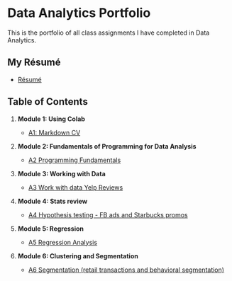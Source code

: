 # Data Analytics Portfolio
This is the portfolio of all class assignments I have completed in Data Analytics. 

## My Résumé
- [Résumé](https://docs.google.com/document/d/1XQPebsUAPZMJc2WTaVV-brr1Wo0DBgaTQveVfCo4GZI/edit)

## Table of Contents
1. **Module 1: Using Colab**
   - [A1: Markdown CV](https://colab.research.google.com/drive/1uxMn3HtIaaNHfpJi_ZHlwcIfNLsqC091)
   
2. **Module 2: Fundamentals of Programming for Data Analysis**
   - [A2 Programming Fundamentals](https://colab.research.google.com/drive/1hJ4iMgwIL3kZYhnzaDnsyiYXuFRrqE8x)
   
3. **Module 3: Working with Data**
   - [A3 Work with data Yelp Reviews](https://colab.research.google.com/drive/1DifwrZpjXKd-B7IillA_7G5PxImf4lZn)
  
4. **Module 4: Stats review**
   - [A4 Hypothesis testing - FB ads and Starbucks promos](https://colab.research.google.com/drive/1O493ljq7-Ygevk7TYsTI-_MEdSh9WsF2)

5. **Module 5: Regression**
   - [A5 Regression Analysis](https://colab.research.google.com/drive/18--y8hI0hgYTTHGdwWUJguNnvy2aCMUl)

6. **Module 6: Clustering and Segmentation**
   - [A6 Segmentation (retail transactions and behavioral segmentation)](https://colab.research.google.com/drive/1w2VjVKhWqQ_1LMg6ivDH03spoyuB8FDl)
